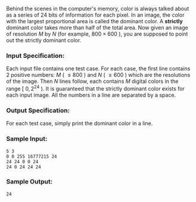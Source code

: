 <!-- Title
The Dominant Color (20)
-->
Behind the scenes in the computer's memory, color is always talked about as a
series of 24 bits of information for each pixel. In an image, the color with
the largest proportional area is called the dominant color. A **strictly**
dominant color takes more than half of the total area. Now given an image of
resolution $M$ by $N$ (for example, $800\times 600$ ), you are supposed to
point out the strictly dominant color.

### Input Specification:

Each input file contains one test case. For each case, the first line contains
2 positive numbers: $M$ ( $\le 800$ ) and $N$ ( $\le 600$ ) which are the
resolutions of the image. Then $N$ lines follow, each contains $M$ digital
colors in the range [ $0, 2^{24}$ ). It is guaranteed that the strictly
dominant color exists for each input image. All the numbers in a line are
separated by a space.

### Output Specification:

For each test case, simply print the dominant color in a line.

### Sample Input:

    
    
    5 3
    0 0 255 16777215 24
    24 24 0 0 24
    24 0 24 24 24
    

### Sample Output:

    
    
    24
    

